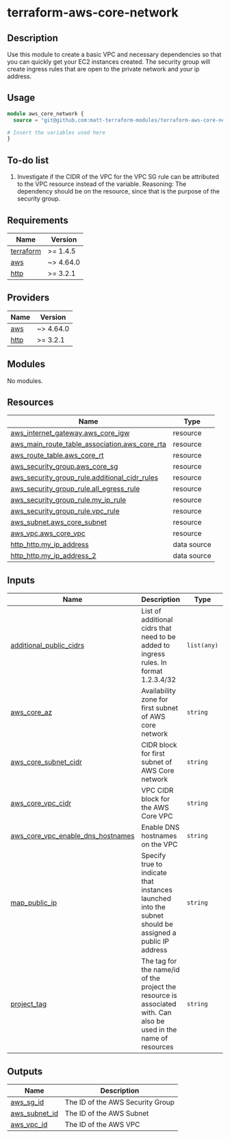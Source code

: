 # terraform-aws-core-network

## Description

Use this module to create a basic VPC and necessary dependencies so that you can quickly get your EC2 instances created.
The security group will create ingress rules that are open to the private network and *your* ip address.

## Usage

```terraform
module aws_core_network {
  source = "git@github.com:matt-terraform-modules/terraform-aws-core-network.git?ref=v3.0.2"

# Insert the variables used here
}
```

## To-do list

1. Investigate if the CIDR of the VPC for the VPC SG rule can be attributed to the VPC resource instead of the variable. Reasoning: The dependency should be on the resource, since that is the purpose of the security group.

<!-- BEGIN_TF_DOCS -->
## Requirements

| Name | Version |
|------|---------|
| <a name="requirement_terraform"></a> [terraform](#requirement\_terraform) | >= 1.4.5 |
| <a name="requirement_aws"></a> [aws](#requirement\_aws) | ~> 4.64.0 |
| <a name="requirement_http"></a> [http](#requirement\_http) | >= 3.2.1 |

## Providers

| Name | Version |
|------|---------|
| <a name="provider_aws"></a> [aws](#provider\_aws) | ~> 4.64.0 |
| <a name="provider_http"></a> [http](#provider\_http) | >= 3.2.1 |

## Modules

No modules.

## Resources

| Name | Type |
|------|------|
| [aws_internet_gateway.aws_core_igw](https://registry.terraform.io/providers/hashicorp/aws/latest/docs/resources/internet_gateway) | resource |
| [aws_main_route_table_association.aws_core_rta](https://registry.terraform.io/providers/hashicorp/aws/latest/docs/resources/main_route_table_association) | resource |
| [aws_route_table.aws_core_rt](https://registry.terraform.io/providers/hashicorp/aws/latest/docs/resources/route_table) | resource |
| [aws_security_group.aws_core_sg](https://registry.terraform.io/providers/hashicorp/aws/latest/docs/resources/security_group) | resource |
| [aws_security_group_rule.additional_cidr_rules](https://registry.terraform.io/providers/hashicorp/aws/latest/docs/resources/security_group_rule) | resource |
| [aws_security_group_rule.all_egress_rule](https://registry.terraform.io/providers/hashicorp/aws/latest/docs/resources/security_group_rule) | resource |
| [aws_security_group_rule.my_ip_rule](https://registry.terraform.io/providers/hashicorp/aws/latest/docs/resources/security_group_rule) | resource |
| [aws_security_group_rule.vpc_rule](https://registry.terraform.io/providers/hashicorp/aws/latest/docs/resources/security_group_rule) | resource |
| [aws_subnet.aws_core_subnet](https://registry.terraform.io/providers/hashicorp/aws/latest/docs/resources/subnet) | resource |
| [aws_vpc.aws_core_vpc](https://registry.terraform.io/providers/hashicorp/aws/latest/docs/resources/vpc) | resource |
| [http_http.my_ip_address](https://registry.terraform.io/providers/hashicorp/http/latest/docs/data-sources/http) | data source |
| [http_http.my_ip_address_2](https://registry.terraform.io/providers/hashicorp/http/latest/docs/data-sources/http) | data source |

## Inputs

| Name | Description | Type | Default | Required |
|------|-------------|------|---------|:--------:|
| <a name="input_additional_public_cidrs"></a> [additional\_public\_cidrs](#input\_additional\_public\_cidrs) | List of additional cidrs that need to be added to ingress rules. In format 1.2.3.4/32 | `list(any)` | `null` | no |
| <a name="input_aws_core_az"></a> [aws\_core\_az](#input\_aws\_core\_az) | Availability zone for first subnet of AWS core network | `string` | n/a | yes |
| <a name="input_aws_core_subnet_cidr"></a> [aws\_core\_subnet\_cidr](#input\_aws\_core\_subnet\_cidr) | CIDR block for first subnet of AWS Core network | `string` | n/a | yes |
| <a name="input_aws_core_vpc_cidr"></a> [aws\_core\_vpc\_cidr](#input\_aws\_core\_vpc\_cidr) | VPC CIDR block for the AWS Core VPC | `string` | n/a | yes |
| <a name="input_aws_core_vpc_enable_dns_hostnames"></a> [aws\_core\_vpc\_enable\_dns\_hostnames](#input\_aws\_core\_vpc\_enable\_dns\_hostnames) | Enable DNS hostnames on the VPC | `string` | `"false"` | no |
| <a name="input_map_public_ip"></a> [map\_public\_ip](#input\_map\_public\_ip) | Specify true to indicate that instances launched into the subnet should be assigned a public IP address | `string` | `"false"` | no |
| <a name="input_project_tag"></a> [project\_tag](#input\_project\_tag) | The tag for the name/id of the project the resource is associated with. Can also be used in the name of resources | `string` | n/a | yes |

## Outputs

| Name | Description |
|------|-------------|
| <a name="output_aws_sg_id"></a> [aws\_sg\_id](#output\_aws\_sg\_id) | The ID of the AWS Security Group |
| <a name="output_aws_subnet_id"></a> [aws\_subnet\_id](#output\_aws\_subnet\_id) | The ID of the AWS Subnet |
| <a name="output_aws_vpc_id"></a> [aws\_vpc\_id](#output\_aws\_vpc\_id) | The ID of the AWS VPC |
<!-- END_TF_DOCS -->